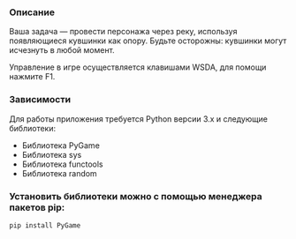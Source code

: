 ### Описание
Ваша задача — провести персонажа через реку, используя появляющиеся кувшинки как опору. Будьте осторожны: кувшинки могут исчезнуть в любой момент.

Управление в игре осуществляется клавишами WSDA, для помощи нажмите F1.

### Зависимости
Для работы приложения требуется Python версии 3.x и следующие библиотеки:
- Библиотека PyGame
- Библиотека sys
- Библиотека functools
- Библиотека random 

### Установить библиотеки можно с помощью менеджера пакетов pip:
```
pip install PyGame
```
